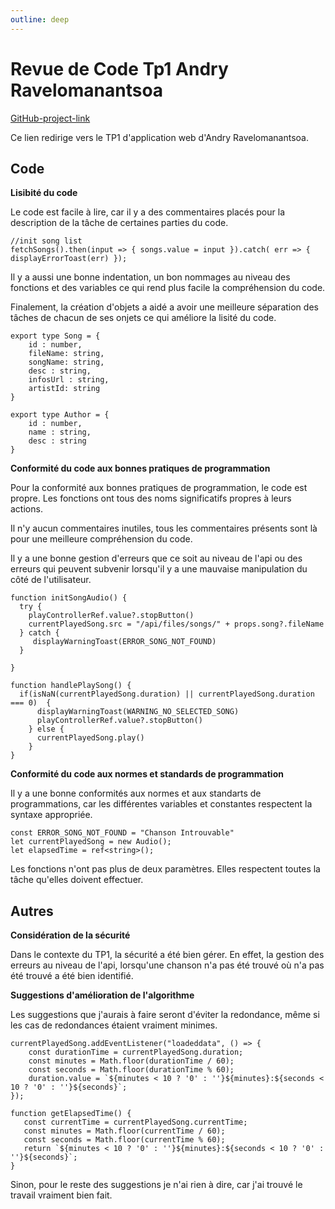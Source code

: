 ```yaml
---
outline: deep
---
```


# Revue de Code Tp1 Andry Ravelomanantsoa

[GitHub-project-link](https://github.com/AndryRv/tp1_AndryRavelomanantsoa.git)

Ce lien redirige vers le TP1 d'application web d'Andry Ravelomanantsoa.

## Code

**Lisibité du code**

Le code est facile à lire, car il y a des commentaires placés pour
la description de la tâche de certaines parties du code.

```
//init song list
fetchSongs().then(input => { songs.value = input }).catch( err => { displayErrorToast(err) });
```

Il y a aussi une bonne indentation, un bon nommages au niveau
des fonctions et des variables ce qui rend plus facile la compréhension
du code.

Finalement, la création d'objets a aidé
a avoir une meilleure séparation des tâches de chacun de ses onjets
ce qui améliore la lisité du code.

```
export type Song = {
    id : number,
    fileName: string,
    songName: string,
    desc : string,
    infosUrl : string,
    artistId: string
}

export type Author = {
    id : number,
    name : string,
    desc : string
}

```

**Conformité du code aux bonnes pratiques de programmation**

Pour la conformité aux bonnes pratiques de programmation, le code est propre.
Les fonctions ont tous des noms significatifs propres à leurs actions.

Il n'y aucun commentaires inutiles, tous les commentaires présents
sont là pour une meilleure compréhension du code.

Il y a une bonne gestion d'erreurs que ce soit au niveau de l'api
ou des erreurs qui peuvent subvenir lorsqu'il y a une mauvaise manipulation
du côté de l'utilisateur.

```
function initSongAudio() {
  try {
    playControllerRef.value?.stopButton()
    currentPlayedSong.src = "/api/files/songs/" + props.song?.fileName
  } catch {
     displayWarningToast(ERROR_SONG_NOT_FOUND)
  }

}

function handlePlaySong() {
  if(isNaN(currentPlayedSong.duration) || currentPlayedSong.duration === 0)  {
      displayWarningToast(WARNING_NO_SELECTED_SONG)
      playControllerRef.value?.stopButton()
    } else {
      currentPlayedSong.play()
    }
}
```

**Conformité du code aux normes et standards de programmation**

Il y a une bonne conformités aux normes et aux standarts de programmations,
car les différentes variables et constantes respectent la syntaxe appropriée.

```
const ERROR_SONG_NOT_FOUND = "Chanson Introuvable"
let currentPlayedSong = new Audio();
let elapsedTime = ref<string>();
```

Les fonctions n'ont pas plus de deux paramètres. Elles respectent toutes la
tâche qu'elles doivent effectuer.

## Autres

**Considération de la sécurité**

Dans le contexte du TP1, la sécurité a été bien gérer.
En effet, la gestion des erreurs au niveau de l'api, lorsqu'une chanson
n'a pas été trouvé où n'a pas été trouvé a été bien identifié.

**Suggestions d'amélioration de l'algorithme**

Les suggestions que j'aurais à faire seront d'éviter la redondance,
même si les cas de redondances étaient vraiment minimes.

```
currentPlayedSong.addEventListener("loadeddata", () => {
    const durationTime = currentPlayedSong.duration;
    const minutes = Math.floor(durationTime / 60);
    const seconds = Math.floor(durationTime % 60);
    duration.value = `${minutes < 10 ? '0' : ''}${minutes}:${seconds < 10 ? '0' : ''}${seconds}`;
});

function getElapsedTime() {
   const currentTime = currentPlayedSong.currentTime;
   const minutes = Math.floor(currentTime / 60);
   const seconds = Math.floor(currentTime % 60);
   return `${minutes < 10 ? '0' : ''}${minutes}:${seconds < 10 ? '0' : ''}${seconds}`;
}
```

Sinon, pour le reste des suggestions je n'ai rien à dire,
car j'ai trouvé le travail vraiment bien fait.
